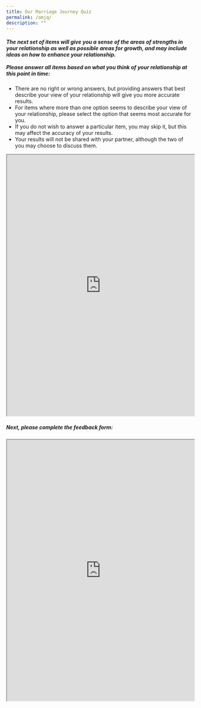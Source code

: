 ```yaml
---
title: Our Marriage Journey Quiz
permalink: /omjq/
description: ""
---
```

##### **The next set of items will give you a sense of the areas of strengths in your relationship as well as possible areas for growth, and may include ideas on how to enhance your relationship. <br> <br> Please answer all items based on what you think of your relationship at this point in time:** 
- There are no right or wrong answers, but providing answers that best describe your view of your relationship will give you more accurate results.
- For items where more than one option seems to describe your view of your relationship, please select the option that seems most accurate for you.
- If you do not wish to answer a particular item, you may skip it, but this may affect the accuracy of your results.
- Your results will not be shared with your partner, although the two of you may choose to discuss them.

<!-- /\* Font Definitions \*/ @font-face {font-family:"Cambria Math"; panose-1:2 4 5 3 5 4 6 3 2 4;} @font-face {font-family:Calibri; panose-1:2 15 5 2 2 2 4 3 2 4;} @font-face {font-family:"Segoe UI"; panose-1:2 11 5 2 4 2 4 2 2 3;} /\* Style Definitions \*/ p.MsoNormal, li.MsoNormal, div.MsoNormal {margin-top:0cm; margin-right:0cm; margin-bottom:8.0pt; margin-left:0cm; line-height:107%; font-size:11.0pt; font-family:"Calibri",sans-serif;} .MsoChpDefault {font-family:"Calibri",sans-serif;} .MsoPapDefault {margin-bottom:8.0pt; line-height:107%;} /\* Page Definitions \*/ @page WordSection1 {size:612.0pt 792.0pt; margin:72.0pt 72.0pt 72.0pt 72.0pt;} div.WordSection1 {page:WordSection1;} -->

<iframe style="width:100%;height:700px" src="https://www.checkfirst.gov.sg/c/014c7c7d-9904-4a64-87c8-c43005651a33"></iframe>

##### **Next, please complete the feedback form:**
	
<iframe style="width: 100%; height: 700px" src="https://form.gov.sg/6461a79021c6ea00125d0410" id="iframe"></iframe><p></p>
